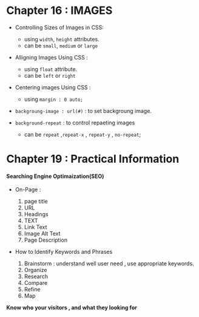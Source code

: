 # Chapter 16 : IMAGES

- Controlling Sizes of Images in CSS: 
  - using `width`, `height` attributes.
  - can be `small`, `medium` or `large`

- Alligning Images Using CSS :
  - using `float` attribute. 
  - can be `left` or `right`

- Centering images Using CSS :
   - using `margin : 0 auto;`

- `backgroung-image : url(#)` : to set backgroung image.
- `background-repeat` : to control repaeting images
   - can be `repeat` ,`repeat-x` , `repeat-y` , `no-repeat`;

# Chapter 19 : Practical Information

#### Searching Engine Optimaization(SEO)

- On-Page :
  1. page title
  2. URL
  3. Headings
  4. TEXT
  5. Link Text
  6. Image Alt Text
  7. Page Description

- How to Identify Keywords and Phrases
  1. Brainstorm : understand well user need , use appropriate keywords.
  2. Organize
  3. Research
  4. Compare
  5. Refine
  6. Map

**Know who your visitors , and what they looking for**